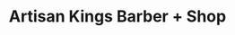 ---
title: "Artisan Kings Barber + Shop"
url: /lemon-grove/artisan-kings-barber-shop/
shop: Friseur
---